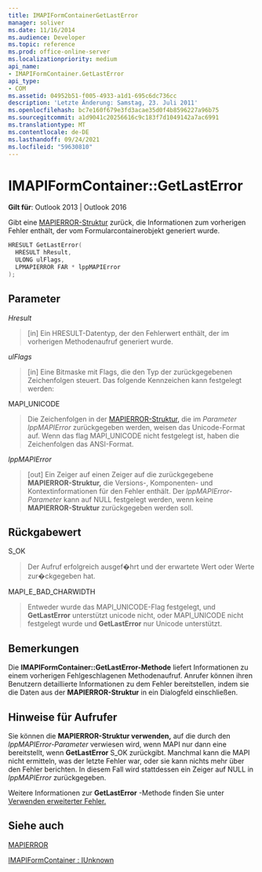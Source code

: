 ```yaml
---
title: IMAPIFormContainerGetLastError
manager: soliver
ms.date: 11/16/2014
ms.audience: Developer
ms.topic: reference
ms.prod: office-online-server
ms.localizationpriority: medium
api_name:
- IMAPIFormContainer.GetLastError
api_type:
- COM
ms.assetid: 04952b51-f005-4933-a1d1-695c6dc736cc
description: 'Letzte Änderung: Samstag, 23. Juli 2011'
ms.openlocfilehash: bc7e160f679e3fd3acae35d0f4b8596227a96b75
ms.sourcegitcommit: a1d9041c20256616c9c183f7d1049142a7ac6991
ms.translationtype: MT
ms.contentlocale: de-DE
ms.lasthandoff: 09/24/2021
ms.locfileid: "59630810"
---
```

# <a name="imapiformcontainergetlasterror"></a>IMAPIFormContainer::GetLastError

  
  
**Gilt für**: Outlook 2013 | Outlook 2016 
  
Gibt eine [MAPIERROR-Struktur](mapierror.md) zurück, die Informationen zum vorherigen Fehler enthält, der vom Formularcontainerobjekt generiert wurde. 
  
```cpp
HRESULT GetLastError(
  HRESULT hResult,
  ULONG ulFlags,
  LPMAPIERROR FAR * lppMAPIError
);
```

## <a name="parameters"></a>Parameter

 _Hresult_
  
> [in] Ein HRESULT-Datentyp, der den Fehlerwert enthält, der im vorherigen Methodenaufruf generiert wurde.
    
 _ulFlags_
  
> [in] Eine Bitmaske mit Flags, die den Typ der zurückgegebenen Zeichenfolgen steuert. Das folgende Kennzeichen kann festgelegt werden:
    
MAPI_UNICODE 
  
> Die Zeichenfolgen in der [MAPIERROR-Struktur,](mapierror.md) die im  _Parameter lppMAPIError_ zurückgegeben werden, weisen das Unicode-Format auf. Wenn das flag MAPI_UNICODE nicht festgelegt ist, haben die Zeichenfolgen das ANSI-Format. 
    
 _lppMAPIError_
  
> [out] Ein Zeiger auf einen Zeiger auf die zurückgegebene **MAPIERROR-Struktur,** die Versions-, Komponenten- und Kontextinformationen für den Fehler enthält. Der  _lppMAPIError-Parameter_ kann auf NULL festgelegt werden, wenn keine **MAPIERROR-Struktur** zurückgegeben werden soll. 
    
## <a name="return-value"></a>Rückgabewert

S_OK 
  
> Der Aufruf erfolgreich ausgef�hrt und der erwartete Wert oder Werte zur�ckgegeben hat.
    
MAPI_E_BAD_CHARWIDTH 
  
> Entweder wurde das MAPI_UNICODE-Flag festgelegt, und **GetLastError** unterstützt unicode nicht, oder MAPI_UNICODE nicht festgelegt wurde und **GetLastError** nur Unicode unterstützt. 
    
## <a name="remarks"></a>Bemerkungen

Die **IMAPIFormContainer::GetLastError-Methode** liefert Informationen zu einem vorherigen Fehlgeschlagenen Methodenaufruf. Anrufer können ihren Benutzern detaillierte Informationen zu dem Fehler bereitstellen, indem sie die Daten aus der **MAPIERROR-Struktur** in ein Dialogfeld einschließen. 
  
## <a name="notes-to-callers"></a>Hinweise für Aufrufer

Sie können die **MAPIERROR-Struktur verwenden,** auf die durch den  _lppMAPIError-Parameter_ verwiesen wird, wenn MAPI nur dann eine bereitstellt, wenn **GetLastError** S_OK zurückgibt. Manchmal kann die MAPI nicht ermitteln, was der letzte Fehler war, oder sie kann nichts mehr über den Fehler berichten. In diesem Fall wird stattdessen ein Zeiger auf NULL in  _lppMAPIError_ zurückgegeben. 
  
Weitere Informationen zur **GetLastError** -Methode finden Sie unter [Verwenden erweiterter Fehler.](mapi-extended-errors.md)
  
## <a name="see-also"></a>Siehe auch



[MAPIERROR](mapierror.md)
  
[IMAPIFormContainer : IUnknown](imapiformcontaineriunknown.md)

